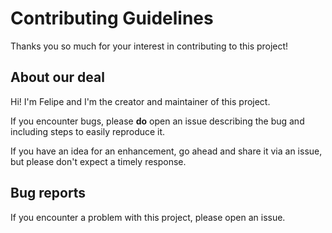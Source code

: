 # Contributing Guidelines

Thanks you so much for your interest in contributing to this project!

## About our deal

Hi! I'm Felipe and I'm the creator and maintainer of this project.

If you encounter bugs, please **do** open an issue describing the bug and including steps to easily reproduce it.

If you have an idea for an enhancement, go ahead and share it via an issue, but please don't expect a timely response.

## Bug reports

If you encounter a problem with this project, please open an issue. 
